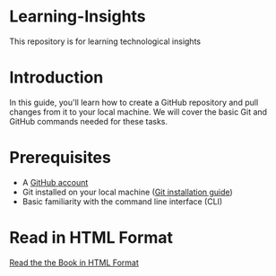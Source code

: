 # Learning-Insights
This repository is for learning technological insights

# Introduction

In this guide, you'll learn how to create a GitHub repository and pull changes from it to your local machine. We will cover the basic Git and GitHub commands needed for these tasks.

# Prerequisites

-   A [GitHub account](https://github.com)
-   Git installed on your local machine ([Git installation guide](https://git-scm.com/book/en/v2/Getting-Started-Installing-Git))
-   Basic familiarity with the command line interface (CLI)

# Read in HTML Format

[Read the the Book in HTML Format](/_book/index.html)